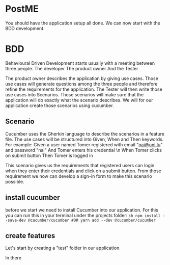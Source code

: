 # PostME
You should have the application setup all done. 
We can now start with the BDD development.
# BDD
Behavioural Driven Development starts usually with a meeting between three people. 
The developer 
The product owner
And the Tester

The product owner describes the application by giving use cases. Those use cases will generate questions among the three people and therefore refine the requirements for the application. 
The Tester will then write those use cases into Scenarios. 
Those scenarios will make sure that the application will do exactly what the scenario describes.
We will for our application create those scenarios using cucumber.
## Scenario
Cucumber  uses the Gherkin language to describe the scenarios in a feature file. 
The use cases will be structured into Given, When and Then keywords. 
For example:
Given a user named Tomer registered with email "nai@uni.lu" and password "nai"
And Tomer enters his credential \n
When Tomer clicks on submit button
Then Tomer is logged in

This scenario gives us the requirements that registered users can login when they enter their credentials and click on a submit button.
From those requirement we now can develop a sign-in form to make this scenario possible.

## install cucumber
before we start we need to install Cucumber into our application.
For this you can run this in your terminal under the projects folder:
``sh
npm install --save-dev @cucumber/cucumber
#OR
yarn add --dev @cucumber/cucumber
``
## create features

Let's start by creating a "test" folder in our application.

In there 
